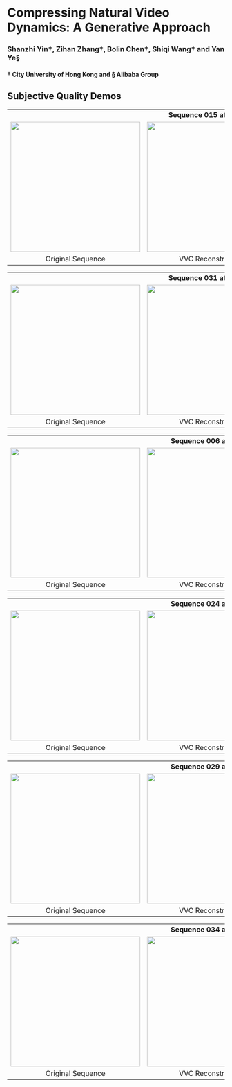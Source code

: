 # Compressing Natural Video Dynamics: A Generative Approach

### Shanzhi Yin&dagger;, Zihan Zhang&dagger;, Bolin Chen&dagger;, Shiqi Wang&dagger; and Yan Ye&sect;

#### &dagger; City University of Hong Kong and &sect; Alibaba Group



## Subjective Quality Demos
<table align="center">
  <tr>
    <td colspan="3" align="center" style="border: none;">
      <b>Sequence 015 at 15 kbps</b>
    </td>
  </tr>
  <tr>
    <td align="center">
      <img src="https://github.com/user-attachments/assets/32f70d46-efc7-45fe-9371-c23be79a8a25" width="300" height="300" />
      <br />
    </td>
    <td align="center">
      <img src="https://github.com/user-attachments/assets/36289414-f4ef-4ce5-8b71-9c8d0f13d385" width="300" height="300" />
      <br />
    </td>
    <td align="center">
      <img src="https://github.com/user-attachments/assets/0c1f1a42-6831-4f71-a803-291b1f54fd36" width="300" height="300" />
      <br />
    </td>
  </tr>
   <td align="center">
     Original Sequence
    </td>
    <td align="center">
     VVC Reconstruction
    </td>
    <td align="center">
      GNVDC Reconstruction
    </td>
  </tr>
  
</table>

<table align="center">
  <tr>
    <td colspan="3" align="center" style="border: none;">
      <b>Sequence 031 at 10 kbps</b>
    </td>
  </tr>
  <tr>
    <td align="center">
      <img src="https://github.com/user-attachments/assets/9dbb0e55-4ecb-4420-8c4c-48048c749ca1" width="300" height="300" />
      <br />
    </td>
    <td align="center">
      <img src="https://github.com/user-attachments/assets/50536ce7-04bd-4e31-bbda-d8367f6837a1" width="300" height="300" />
      <br />
    </td>
    <td align="center">
      <img src="https://github.com/user-attachments/assets/de35b0d6-73b8-4cd1-a8b5-0e84c6cce5d1" width="300" height="300" />
      <br />
    </td>
  </tr>

   <td align="center">
     Original Sequence
    </td>
    <td align="center">
     VVC Reconstruction
    </td>
    <td align="center">
      GNVDC Reconstruction
    </td>
  </tr>
  
</table>

<table align="center">
  <tr>
    <td colspan="3" align="center" style="border: none;">
      <b>Sequence 006 at 8 kbps</b>
    </td>
  </tr>
  <tr>
    <td align="center">
      <img src="https://github.com/user-attachments/assets/0aca478e-252f-42d1-8664-b90a011ee9fc" width="300" height="300" />
      <br />
    </td>
    <td align="center">
      <img src="https://github.com/user-attachments/assets/ed68ea78-4346-46e4-b938-22fe7fd8e3d6" width="300" height="300" />
      <br />
    </td>
    <td align="center">
      <img src="https://github.com/user-attachments/assets/351d1d88-88b3-4a3e-b080-6669dd421382" width="300" height="300" />
      <br />
    </td>
  </tr>
   <td align="center">
     Original Sequence
    </td>
    <td align="center">
     VVC Reconstruction
    </td>
    <td align="center">
      GNVDC Reconstruction
    </td>
  </tr>
  
</table>


<table align="center">
  <tr>
    <td colspan="3" align="center" style="border: none;">
      <b>Sequence 024 at 7 kbps</b>
    </td>
  </tr>

  <tr>
    <td align="center">
      <img src="https://github.com/user-attachments/assets/6d95e03c-e6fa-478b-ba9d-95c75a58f300" width="300" height="300" />
      <br />
    </td>
    <td align="center">
      <img src="https://github.com/user-attachments/assets/c94733dd-d200-4704-82bb-479b01e3dd5a" width="300" height="300" />
      <br />
    </td>
    <td align="center">
      <img src="https://github.com/user-attachments/assets/2e2e202f-4e7a-440e-997e-e1f67fc629a5" width="300" height="300" />
      <br />
    </td>
  </tr>
  <td align="center">
     Original Sequence
    </td>
    <td align="center">
     VVC Reconstruction
    </td>
    <td align="center">
      GNVDC Reconstruction
    </td>
  
</table>


<table align="center">
    <tr>
    <td colspan="3" align="center" style="border: none;">
      <b>Sequence 029 at 6 kbps</b>
    </td>
  </tr>
  <tr>
    <td align="center">
      <img src="https://github.com/user-attachments/assets/2a1df68c-6be6-41d1-9a56-90d7012538a0" width="300" height="300" />
      <br />
    </td>
    <td align="center">
      <img src="https://github.com/user-attachments/assets/980f4807-296d-4669-b3c5-aa6ec80617df" width="300" height="300" />
      <br />
    </td>
    <td align="center">
      <img src="https://github.com/user-attachments/assets/a9b94fa7-8efa-41bd-9ddc-18e76dbcc573" width="300" height="300" />
      <br />
    </td>
  </tr>
  <tr>
    <td align="center">
     Original Sequence
    </td>
    <td align="center">
     VVC Reconstruction
    </td>
    <td align="center">
      GNVDC Reconstruction
    </td>
    
  </tr>
</table>



<table align="center">
    <tr>
    <td colspan="3" align="center" style="border: none;">
      <b>Sequence 034 at 5 kbps</b>
    </td>
  </tr>
  <tr>
    <td align="center">
      <img src="https://github.com/user-attachments/assets/fed5dc43-2dfb-4f12-b7bd-e7ad3b64b92b" width="300" height="300" />
      <br />
    </td>
    <td align="center">
      <img src="https://github.com/user-attachments/assets/0a68f251-07e4-480a-9d15-5b6fe23a9015" width="300" height="300" />
      <br />
    </td>
    <td align="center">
      <img src="https://github.com/user-attachments/assets/fd5baf29-e50a-4544-a358-f165acdf3c08" width="300" height="300" />
      <br />
    </td>
  </tr>
  <tr>
    <td align="center">
     Original Sequence
    </td>
    <td align="center">
     VVC Reconstruction
    </td>
    <td align="center">
      GNVDC Reconstruction
    </td>
    
  </tr>
</table>
